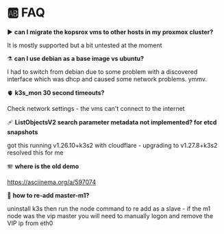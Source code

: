 # 🆎 FAQ

▶️   __can I migrate the kopsrox vms to other hosts in my proxmox cluster?__

It is mostly supported but a bit untested at the moment

⚗️   __can I use debian as a base image vs ubuntu?__

I had to switch from debian due to some problem with a discovered interface which was dhcp and caused some network problems. ymmv.

🫀    __k3s_mon 30 second timeouts?__

Check network settings - the vms can't connect to the internet

🩹     __ListObjectsV2 search parameter metadata not implemented? for etcd snapshots__

got this running v1.26.10+k3s2 with cloudflare - upgrading to v1.27.8+k3s2 resolved this for me

🪗   __where is the old demo__

https://asciinema.org/a/597074

🥇 __how to re-add master-m1?__

uninstall k3s then run the node command to re add as a slave - if the m1 node was the vip master you will need to manually logon and remove the VIP ip from eth0
